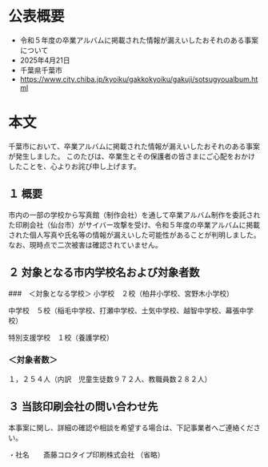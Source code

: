 # 公表概要
- 令和５年度の卒業アルバムに掲載された情報が漏えいしたおそれのある事案について
- 2025年4月21日
- 千葉県千葉市
- https://www.city.chiba.jp/kyoiku/gakkokyoiku/gakuji/sotsugyoualbum.html

# 本文
千葉市において、卒業アルバムに掲載された情報が漏えいしたおそれのある事案が発生しました。
このたびは、卒業生とその保護者の皆さまにご心配をおかけしたことを、心よりお詫び申し上げます。

## １ 概要
市内の一部の学校から写真館（制作会社）を通して卒業アルバム制作を委託された印刷会社（仙台市）がサイバー攻撃を受け、令和５年度の卒業アルバムに掲載された個人写真や氏名等の情報が漏えいした可能性があることが判明しました。なお、現時点で二次被害は確認されていません。

## ２ 対象となる市内学校名および対象者数
###　＜対象となる学校＞
小学校　２校（柏井小学校、宮野木小学校）

中学校　５校（稲毛中学校、打瀬中学校、土気中学校、越智中学校、幕張中学校）

特別支援学校　１校（養護学校）

### ＜対象者数＞
１，２５４人（内訳　児童生徒数９７２人、教職員数２８２人）

## ３ 当該印刷会社の問い合わせ先

本事案に関し、詳細の確認や相談を希望する場合は、下記事業者へご連絡ください。

・社名　　斎藤コロタイプ印刷株式会社
（省略）
